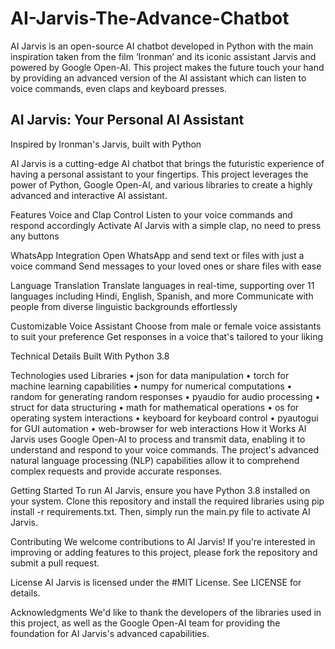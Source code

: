 # AI-Jarvis-The-Advance-Chatbot
AI Jarvis is an open-source AI chatbot developed in Python with the main inspiration taken from the film ‘Ironman’ and its iconic assistant Jarvis and powered by Google Open-AI. This project makes the future touch your hand by providing an advanced version of the AI assistant which can listen to voice commands, even claps and keyboard presses.
## AI Jarvis: Your Personal AI Assistant 
Inspired by Ironman's Jarvis, built with Python

AI Jarvis is a cutting-edge AI chatbot that brings the futuristic experience of having a personal assistant to your fingertips. This project leverages the power of Python, Google Open-AI, and various libraries to create a highly advanced and interactive AI assistant.

Features
Voice and Clap Control
Listen to your voice commands and respond accordingly Activate AI Jarvis with a simple clap, no need to press any buttons

WhatsApp Integration
Open WhatsApp and send text or files with just a voice command Send messages to your loved ones or share files with ease

Language Translation
Translate languages in real-time, supporting over 11 languages including Hindi, English, Spanish, and more Communicate with people from diverse linguistic backgrounds effortlessly

Customizable Voice Assistant
Choose from male or female voice assistants to suit your preference Get responses in a voice that's tailored to your liking

Technical Details
Built With
Python 3.8

Technologies used
Libraries • json for data manipulation • torch for machine learning capabilities • numpy for numerical computations • random for generating random responses • pyaudio for audio processing • struct for data structuring • math for mathematical operations • os for operating system interactions • keyboard for keyboard control • pyautogui for GUI automation • web-browser for web interactions
How it Works
AI Jarvis uses Google Open-AI to process and transmit data, enabling it to understand and respond to your voice commands. The project's advanced natural language processing (NLP) capabilities allow it to comprehend complex requests and provide accurate responses.

Getting Started
To run AI Jarvis, ensure you have Python 3.8 installed on your system. Clone this repository and install the required libraries using pip install -r requirements.txt. Then, simply run the main.py file to activate AI Jarvis.

Contributing
We welcome contributions to AI Jarvis! If you're interested in improving or adding features to this project, please fork the repository and submit a pull request.

License
AI Jarvis is licensed under the #MIT License. See LICENSE for details.

Acknowledgments
We'd like to thank the developers of the libraries used in this project, as well as the Google Open-AI team for providing the foundation for AI Jarvis's advanced capabilities.
